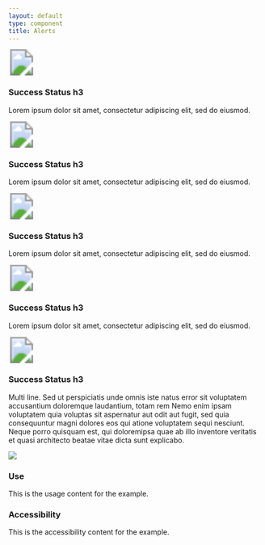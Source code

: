 ```yaml
---
layout: default
type: component
title: Alerts
---
```


<div class="preview">

  <div class="usa-alert-success usa-sans">
    <div class="usa-alert-icon">
    <svg width="52" height="52" role="img" aria-label="success">
      <title>Success</title>
      <image xlink:href="{{ site.baseurl }}/assets/img/alerts/success.svg" src="{{ site.baseurl }}/assets/img/alerts/success.png" width="52" height="52" />
    </svg>
    </div>
    <div class="usa-alert-body">
      <h3 class="usa-alert-heading">Success Status h3</h3>
      <p class="usa-alert-text">Lorem ipsum dolor sit amet, consectetur adipiscing elit, sed do eiusmod.</p>
    </div>
  </div>

  <div class="usa-alert-warning usa-sans">
    <div class="usa-alert-icon">
    <svg width="52" height="52" role="img" aria-label="success">
      <title>Success</title>
      <image xlink:href="{{ site.baseurl }}/assets/img/alerts/warning.svg" src="{{ site.baseurl }}/assets/img/alerts/warning.png" width="52" height="52" />
    </svg>
    </div>
    <div class="usa-alert-body">
      <h3 class="usa-alert-heading">Success Status h3</h3>
      <p class="usa-alert-text">Lorem ipsum dolor sit amet, consectetur adipiscing elit, sed do eiusmod.</p>
    </div>
  </div>

  <div class="usa-alert-error usa-sans">
    <div class="usa-alert-icon">
    <svg width="52" height="52" role="img" aria-label="success">
      <title>Success</title>
      <image xlink:href="{{ site.baseurl }}/assets/img/alerts/error.svg" src="{{ site.baseurl }}/assets/img/alerts/error.png" width="52" height="52" />
    </svg>
    </div>
    <div class="usa-alert-body">
      <h3 class="usa-alert-heading">Success Status h3</h3>
      <p class="usa-alert-text">Lorem ipsum dolor sit amet, consectetur adipiscing elit, sed do eiusmod.</p>
    </div>
  </div>

  <div class="usa-alert-info usa-sans">
    <div class="usa-alert-icon">
    <svg width="52" height="52" role="img" aria-label="success">
      <title>Success</title>
      <image xlink:href="{{ site.baseurl }}/assets/img/alerts/info.svg" src="{{ site.baseurl }}/assets/img/alerts/info.png" width="52" height="52" />
    </svg>
    </div>
    <div class="usa-alert-body">
      <h3 class="usa-alert-heading">Success Status h3</h3>
      <p class="usa-alert-text">Lorem ipsum dolor sit amet, consectetur adipiscing elit, sed do eiusmod.</p>
    </div>
  </div>

  <div class="usa-alert-info usa-sans">
    <div class="usa-alert-icon">
    <svg width="52" height="52" role="img" aria-label="success">
      <title>Success</title>
      <image xlink:href="{{ site.baseurl }}/assets/img/alerts/info.svg" src="{{ site.baseurl }}/assets/img/alerts/info.png" width="52" height="52" />
    </svg>
    </div>
    <div class="usa-alert-body">
      <h3 class="usa-alert-heading">Success Status h3</h3>
      <p class="usa-alert-text">Multi line. Sed ut perspiciatis unde omnis iste natus error sit voluptatem accusantium doloremque laudantium, totam rem Nemo enim ipsam voluptatem quia voluptas sit aspernatur aut odit aut fugit, sed quia consequuntur magni dolores eos qui atione voluptatem sequi nesciunt. Neque porro quisquam est, qui doloremipsa quae ab illo inventore veritatis et quasi architecto beatae vitae dicta sunt explicabo.</p>
    </div>
  </div>

  <img src="{{ site.baseurl }}/assets/img/static/Alerts_UI_v1.png">
</div>

<div class="usa-grid-box">
  <div class="usa-width-one-half">
    <h3>Use</h3>
    <p>This is the usage content for the example.</p>
  </div>
  <div class="usa-width-one-half">
    <h3>Accessibility</h3>
    <p>This is the accessibility content for the example.</p>
  </div>  
</div>
